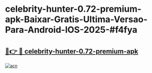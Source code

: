 # celebrity-hunter-0.72-premium-apk-Baixar-Gratis-Ultima-Versao-Para-Android-IOS-2025-#f4fya

# <h2><a href="https://ainizakaria.my?title=celebrity-hunter-0.72-premium-apk&ref=22M">🔗👉 🔴 celebrity-hunter-0.72-premium-apk</a></h2>

[![acn](https://github.com/user-attachments/assets/0f9c940e-d8b0-45ae-aac7-cd30a18b3e1c)](https://ainizakaria.my?title=celebrity-hunter-0.72-premium-apk&ref=22M)


